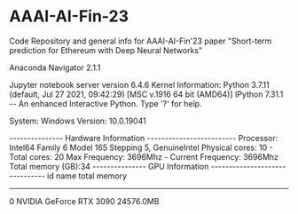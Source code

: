# AAAI-AI-Fin-23
Code Repository and general info for AAAI-AI-Fin'23 paper "Short-term prediction for Ethereum with Deep Neural Networks"

Anaconda Navigator 2.1.1

Jupyter notebook server version 6.4.6
Kernel Information:
Python 3.7.11 (default, Jul 27 2021, 09:42:29) [MSC v.1916 64 bit (AMD64)]
IPython 7.31.1 -- An enhanced Interactive Python. Type '?' for help.

System: Windows
Version: 10.0.19041

--------------- Hardware Information -------------------------
Processor: Intel64 Family 6 Model 165 Stepping 5, GenuineIntel
Physical cores: 10  - Total cores: 20
Max Frequency: 3696Mhz  - Current Frequency: 3696Mhz
Total memory (GB):34
--------------- GPU Information -------------------------------
  id  name                     total memory
----  -----------------------  --------------
   0  NVIDIA GeForce RTX 3090  24576.0MB
